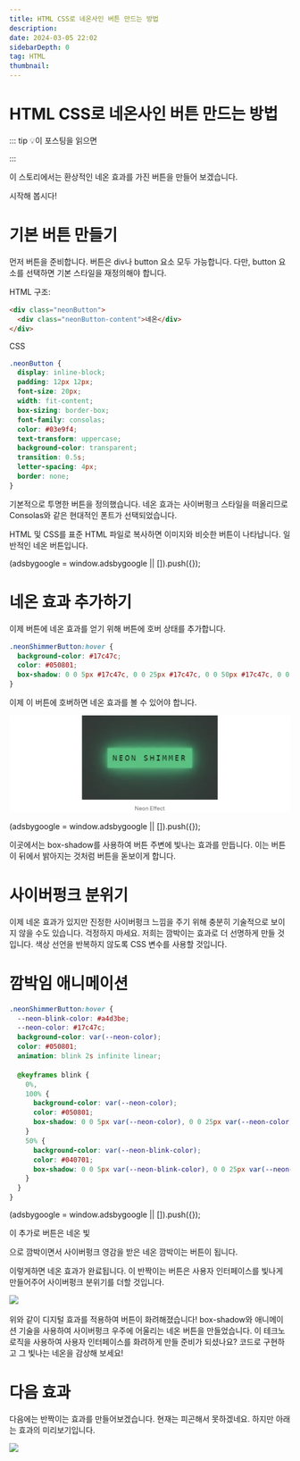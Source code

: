 ```yaml
---
title: HTML CSS로 네온사인 버튼 만드는 방법
description:
date: 2024-03-05 22:02
sidebarDepth: 0
tag: HTML
thumbnail:
---
```


# HTML CSS로 네온사인 버튼 만드는 방법

::: tip 💡이 포스팅을 읽으면

:::

이 스토리에서는 환상적인 네온 효과를 가진 버튼을 만들어 보겠습니다.

시작해 봅시다!

# 기본 버튼 만들기

먼저 버튼을 준비합니다. 버튼은 div나 button 요소 모두 가능합니다. 다만, button 요소를 선택하면 기본 스타일을 재정의해야 합니다.

HTML 구조:

```html
<div class="neonButton">
  <div class="neonButton-content">네온</div>
</div>
```

CSS

```css
.neonButton {
  display: inline-block;
  padding: 12px 12px;
  font-size: 20px;
  width: fit-content;
  box-sizing: border-box;
  font-family: consolas;
  color: #03e9f4;
  text-transform: uppercase;
  background-color: transparent;
  transition: 0.5s;
  letter-spacing: 4px;
  border: none;
}
```

기본적으로 투명한 버튼을 정의했습니다. 네온 효과는 사이버펑크 스타일을 떠올리므로 Consolas와 같은 현대적인 폰트가 선택되었습니다.

HTML 및 CSS를 표준 HTML 파일로 복사하면 이미지와 비슷한 버튼이 나타납니다. 일반적인 네온 버튼입니다.

<!-- ui-log 수평형 -->

<ins class="adsbygoogle"
     style="display:block"
     data-ad-client="ca-pub-4877378276818686"
     data-ad-slot="9743150776"
     data-ad-format="auto"
     data-full-width-responsive="true"></ins>
<component is="script">
(adsbygoogle = window.adsbygoogle || []).push({});
</component>

# 네온 효과 추가하기

이제 버튼에 네온 효과를 얻기 위해 버튼에 호버 상태를 추가합니다.

```css
.neonShimmerButton:hover {
  background-color: #17c47c;
  color: #050801;
  box-shadow: 0 0 5px #17c47c, 0 0 25px #17c47c, 0 0 50px #17c47c, 0 0 200px #17c47c;
}
```

이제 이 버튼에 호버하면 네온 효과를 볼 수 있어야 합니다.

<img src="./img/Fantastic-CSS-effects-—-button-—-Neon-Button-using-box-shadow_0.png" />

<!-- ui-log 수평형 -->

<ins class="adsbygoogle"
     style="display:block"
     data-ad-client="ca-pub-4877378276818686"
     data-ad-slot="9743150776"
     data-ad-format="auto"
     data-full-width-responsive="true"></ins>
<component is="script">
(adsbygoogle = window.adsbygoogle || []).push({});
</component>

이곳에서는 box-shadow를 사용하여 버튼 주변에 빛나는 효과를 만듭니다. 이는 버튼이 뒤에서 밝아지는 것처럼 버튼을 돋보이게 합니다.

# 사이버펑크 분위기

이제 네온 효과가 있지만 진정한 사이버펑크 느낌을 주기 위해 충분히 기술적으로 보이지 않을 수도 있습니다. 걱정하지 마세요. 저희는 깜박이는 효과로 더 선명하게 만들 것입니다. 색상 선언을 반복하지 않도록 CSS 변수를 사용할 것입니다.

# 깜박임 애니메이션

```css
.neonShimmerButton:hover {
  --neon-blink-color: #a4d3be;
  --neon-color: #17c47c;
  background-color: var(--neon-color);
  color: #050801;
  animation: blink 2s infinite linear;

  @keyframes blink {
    0%,
    100% {
      background-color: var(--neon-color);
      color: #050801;
      box-shadow: 0 0 5px var(--neon-color), 0 0 25px var(--neon-color), 0 0 50px var(--neon-color), 0 0 200px var(--neon-color);
    }
    50% {
      background-color: var(--neon-blink-color);
      color: #040701;
      box-shadow: 0 0 5px var(--neon-blink-color), 0 0 25px var(--neon-blink-color), 0 0 50px var(--neon-blink-color), 0 0 200px var(--neon-blink-color);
    }
  }
}
```

<!-- ui-log 수평형 -->

<ins class="adsbygoogle"
     style="display:block"
     data-ad-client="ca-pub-4877378276818686"
     data-ad-slot="9743150776"
     data-ad-format="auto"
     data-full-width-responsive="true"></ins>
<component is="script">
(adsbygoogle = window.adsbygoogle || []).push({});
</component>

이 추가로 버튼은 네온 빛

으로 깜박이면서 사이버펑크 영감을 받은 네온 깜박이는 버튼이 됩니다.

이렇게하면 네온 효과가 완료됩니다. 이 반짝이는 버튼은 사용자 인터페이스를 빛나게 만들어주어 사이버펑크 분위기를 더할 것입니다.

<img src="https://miro.medium.com/v2/resize:fit:720/1*RdRxyTBsPNWlVZByWxnAlg.gif" />

위와 같이 디지털 효과를 적용하여 버튼이 화려해졌습니다! box-shadow와 애니메이션 기술을 사용하여 사이버펑크 우주에 어울리는 네온 버튼을 만들었습니다. 이 테크노 로직을 사용하여 사용자 인터페이스를 화려하게 만들 준비가 되셨나요? 코드로 구현하고 그 빛나는 네온을 감상해 보세요!

# 다음 효과

다음에는 반짝이는 효과를 만들어보겠습니다. 현재는 피곤해서 못하겠네요. 하지만 아래는 효과의 미리보기입니다.

<img src="https://miro.medium.com/v2/resize:fit:720/1*_U1vXNBCjLXam7uGlfhdwA.gif" />
